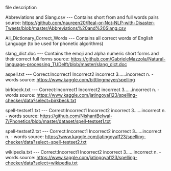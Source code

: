 file description

Abbreviations and Slang.csv  --- Contains short from and full words pairs
source: https://github.com/naureen20/Real-or-Not-NLP-with-Disaster-Tweets/blob/master/Abbreviations%20and%20Slang.csv


All_Dictionary_Correct_Words --- Contains all correct words of English Language  (to be used for phonetic algorithms)


slang_dict.doc               --- Contains the emoji and alpha numeric short forms and their correct full forms
source: https://github.com/GabrieleMazzola/Natural-language-processing_TUDelft/blob/master/slang_dict.doc


aspell.txt                   --- Correct:Incorrect1 Incorrect2 incorrect 3......incorrect n. - words
source: https://www.kaggle.com/bittlingmayer/spelling
                                                                                                               

birkbeck.txt                 --- Correct:Incorrect1 Incorrect2 incorrect 3......incorrect n. - words
source: https://www.kaggle.com/jatingoyal123/spelling-checker/data?select=birkbeck.txt

                                                                                                       
spell-testset1.txt           --- Correct:Incorrect1 Incorrect2 incorrect 3......incorrect n. - words
source: https://github.com/NishantBelwal-7/Phonetics/blob/master/dataset/spell-testset1.txt

                                                                                                      
spell-testset2.txt           --- Correct:Incorrect1 Incorrect2 incorrect 3......incorrect n. - words
source: https://www.kaggle.com/jatingoyal123/spelling-checker/data?select=spell-testset2.txt
                                                                                                      
wikipedia.txt                --- Correct:Incorrect1 Incorrect2 incorrect 3......incorrect n. - words 
source: https://www.kaggle.com/jatingoyal123/spelling-checker/data?select=wikipedia.txt
